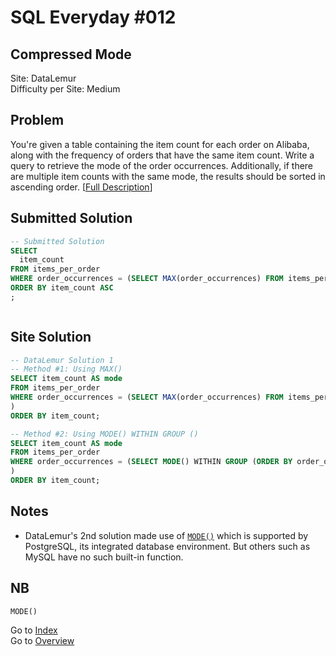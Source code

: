# SQL Everyday \#012

## Compressed Mode

Site: DataLemur\
Difficulty per Site: Medium

## Problem

You're given a table containing the item count for each order on Alibaba, along with the frequency of orders that have the same item count. Write a query to retrieve the mode of the order occurrences. Additionally, if there are multiple item counts with the same mode, the results should be sorted in ascending order. [[Full Description](https://datalemur.com/questions/alibaba-compressed-mode)]

## Submitted Solution

```sql
-- Submitted Solution
SELECT
  item_count
FROM items_per_order
WHERE order_occurrences = (SELECT MAX(order_occurrences) FROM items_per_order)
ORDER BY item_count ASC
;



```

## Site Solution

```sql
-- DataLemur Solution 1
-- Method #1: Using MAX()
SELECT item_count AS mode
FROM items_per_order
WHERE order_occurrences = (SELECT MAX(order_occurrences) FROM items_per_order
)
ORDER BY item_count;

-- Method #2: Using MODE() WITHIN GROUP ()
SELECT item_count AS mode
FROM items_per_order
WHERE order_occurrences = (SELECT MODE() WITHIN GROUP (ORDER BY order_occurrences DESC) FROM items_per_order
)
ORDER BY item_count;
```

## Notes

* DataLemur's 2nd solution made use of [`MODE()`](https://www.postgresql.org/docs/9.5/functions-aggregate.html) which is supported by PostgreSQL, its integrated database environment. But others such as MySQL have no such built-in function.

## NB

`MODE()`

Go to [Index](../?tab=readme-ov-file#index)\
Go to [Overview](../?tab=readme-ov-file)
